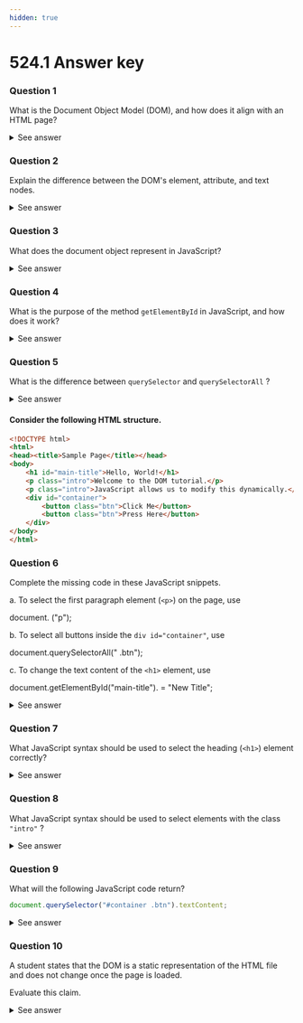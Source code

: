 ```yaml
---
hidden: true
---
```


# 524.1 Answer key

### Question 1

What is the Document Object Model (DOM), and how does it align with an HTML page?

<details>

<summary>See answer</summary>

The Document Object Model (DOM) is a structured representation of an HTML page that allows JavaScript to interact with and modify web content dynamically. When a browser loads an HTML document, it constructs a tree-like model of all elements, attributes, and text nodes, where each node represents a part of the page. This enables JavaScript to manipulate elements, styles, and structure in real time without reloading the page.

</details>

### Question 2

Explain the difference between the DOM's element, attribute, and text nodes.

<details>

<summary>See answer</summary>

The DOM consists of different types of nodes, each representing different parts of an HTML document:

* Element Nodes represent HTML elements such as \<h1>, \<p>, or \<div>. These nodes define the structure of the page.
* Attribute Nodes store attributes of elements, such as id, class, or src. They modify elements but are not considered children of the element nodes.
* Text Nodes contain the actual text content inside an element, such as the words inside a paragraph. Text nodes do not contain child elements but are children of element nodes.

</details>

### Question 3

What does the document object represent in JavaScript?&#x20;

<details>

<summary>See answer</summary>

The document object in JavaScript represents the entire DOM structure of a webpage. It acts as the entry point for accessing and manipulating elements within the document. Using methods like `getElementById`, `querySelector`, or `getElementsByClassName`, JavaScript can select, modify, or create new elements dynamically.

</details>

### Question 4&#x20;

What is the purpose of the method `getElementById` in JavaScript, and how does it work?

<details>

<summary>See answer</summary>

The `getElementById` method allows JavaScript to select a single element based on its unique ID. It works by searching the DOM for an element that has the specified ID and returns a reference to it. If no matching element is found, it returns null.

`let heading = document.getElementById("main-title");`\
`console.log(heading.textContent); // Outputs: Hello, World!`

This selects the `<h1 id="main-title">` element and allows JavaScript to access or modify its properties.

</details>

### Question  5

What is the difference between `querySelector` and `querySelectorAll` ?

<details>

<summary>See answer</summary>

The difference between `querySelector` and `querySelectorAll` lies in how they retrieve elements.

* `querySelector("selector")` returns only the first matching element that meets the specified CSS selector.
* `querySelectorAll("selector")` returns a collection (NodeList) of all matching elements, allowing iteration over multiple elements.

`let firstParagraph = document.querySelector(".intro"); // Selects the first <p class="intro">`

`let allParagraphs = document.querySelectorAll(".intro"); // Selects all <p class="intro"> elements`

</details>

#### Consider the following HTML structure.

```html
<!DOCTYPE html>
<html>
<head><title>Sample Page</title></head>
<body>
    <h1 id="main-title">Hello, World!</h1>
    <p class="intro">Welcome to the DOM tutorial.</p>
    <p class="intro">JavaScript allows us to modify this dynamically.</p>
    <div id="container">
        <button class="btn">Click Me</button>
        <button class="btn">Press Here</button>
    </div>
</body>
</html>
```

### Question 6&#x20;

Complete the missing code in these JavaScript snippets.

a. To select the first paragraph element (`<p>`) on the page, use

&#x20;    document.            ("p");

b. To select all buttons inside the `div id="container"`, use

&#x20;   document.querySelectorAll("             .btn");

c. To change the text content of the `<h1>` element, use

&#x20;   document.getElementById("main-title").            = "New Title";

<details>

<summary>See answer</summary>

a. `document.querySelector("p");`

b. `document.querySelectorAll("#container .`btn");

c. `document.getElementById("main-title").textContent = "New Title";`

</details>

### Question 7

What JavaScript syntax should be used to select the heading (`<h1>`) element correctly?

<details>

<summary>See answer</summary>

To correctly select the heading (`<h1>`) element, use the following JavaScript syntax

`document.getElementById("main-title");`

or

`document.querySelector("h1");`

Both methods retrieve the `<h1>` element, but `getElementById` is more efficient for selecting a unique element by ID.

</details>

### Question 8

What JavaScript syntax should be used to select elements with the class `"intro"` ?

<details>

<summary>See answer</summary>

To select all elements with the class "intro", use one of the following JavaScript methods:

`document.getElementsByClassName("intro");`

or

`document.querySelectorAll(".intro");`

The `getElementsByClassName` method returns an HTML collection, while `querySelectorAll` returns a NodeList. Both can be used to iterate through multiple elements.

</details>

### Question 9&#x20;

What will the following JavaScript code return?

```javascript
document.querySelector("#container .btn").textContent;
```

<details>

<summary>See answer</summary>

The following JavaScript code will return 'Click Me'.

`document.querySelector("#container .btn").textContent;`

Explanation:

* `document.querySelector("#container .btn")` selects the first button (`<button class="btn">Click Me</button>`) inside the `#container` \<div>.
* `.textContent` retrieves the text inside the button.

If `querySelectorAll("#container .btn")` were used instead, it would return a NodeList containing both button elements.

</details>

### Question 10&#x20;

A student states that the DOM is a static representation of the HTML file and does not change once the page is loaded.

Evaluate this claim.

<details>

<summary>See answer</summary>

The student’s claim that “the DOM is a static representation of the HTML file and does not change once the page is loaded” is incorrect.

The DOM is dynamic, meaning it can be modified after the page loads using JavaScript. JavaScript allows elements to be added, removed, or updated in real time without requiring a full page reload.

For example, the following JavaScript code dynamically changes an element’s content after the page loads:

`document.getElementById("main-title").textContent = "Updated Title";`

This code modifies the existing `<h1>` element without altering the original HTML file. This ability to manipulate the DOM dynamically is fundamental to interactive web applications.

</details>

